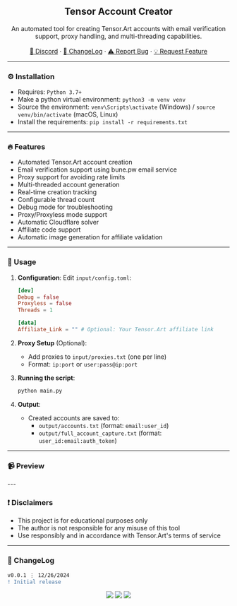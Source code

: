<div align="center">
  <h2 align="center">Tensor Account Creator</h2>
  <p align="center">
    An automated tool for creating Tensor.Art accounts with email verification support, proxy handling, and multi-threading capabilities.
    <br />
    <br />
    <a href="https://discord.cyberious.xyz">💬 Discord</a>
    ·
    <a href="#-changelog">📜 ChangeLog</a>
    ·
    <a href="https://github.com/sexfrance/Tensor-Account-Creator/issues">⚠️ Report Bug</a>
    ·
    <a href="https://github.com/sexfrance/Tensor-Account-Creator/issues">💡 Request Feature</a>
  </p>
</div>

---

### ⚙️ Installation

- Requires: `Python 3.7+`
- Make a python virtual environment: `python3 -m venv venv`
- Source the environment: `venv\Scripts\activate` (Windows) / `source venv/bin/activate` (macOS, Linux)
- Install the requirements: `pip install -r requirements.txt`

---

### 🔥 Features

- Automated Tensor.Art account creation
- Email verification support using bune.pw email service
- Proxy support for avoiding rate limits
- Multi-threaded account generation
- Real-time creation tracking
- Configurable thread count
- Debug mode for troubleshooting
- Proxy/Proxyless mode support
- Automatic Cloudflare solver
- Affiliate code support
- Automatic image generation for affiliate validation

---

### 📝 Usage

1. **Configuration**:
   Edit `input/config.toml`:

   ```toml
   [dev]
   Debug = false
   Proxyless = false
   Threads = 1

   [data]
   Affiliate_Link = "" # Optional: Your Tensor.Art affiliate link
   ```

2. **Proxy Setup** (Optional):

   - Add proxies to `input/proxies.txt` (one per line)
   - Format: `ip:port` or `user:pass@ip:port`

3. **Running the script**:

   ```bash
   python main.py
   ```

4. **Output**:
   - Created accounts are saved to:
     - `output/accounts.txt` (format: `email:user_id`)
     - `output/full_account_capture.txt` (format: `user_id:email:auth_token`)

---

### 📹 Preview

<blockquote class="imgur-embed-pub" lang="en" data-id="a/OkmhlBO" data-context="false" ><a href="//i.imgur.com/OkmhlBO.gif"></a></blockquote><script async src="//s.imgur.com/min/embed.js" charset="utf-8"></script>
---

### ❗ Disclaimers

- This project is for educational purposes only
- The author is not responsible for any misuse of this tool
- Use responsibly and in accordance with Tensor.Art's terms of service

---

### 📜 ChangeLog

```diff
v0.0.1 ⋮ 12/26/2024
! Initial release
```

<p align="center">
  <img src="https://img.shields.io/github/license/sexfrance/Tensor-Account-Creator.svg?style=for-the-badge&labelColor=black&color=f429ff&logo=IOTA"/>
  <img src="https://img.shields.io/github/stars/sexfrance/Tensor-Account-Creator.svg?style=for-the-badge&labelColor=black&color=f429ff&logo=IOTA"/>
  <img src="https://img.shields.io/github/languages/top/sexfrance/Tensor-Account-Creator.svg?style=for-the-badge&labelColor=black&color=f429ff&logo=python"/>
</p>
